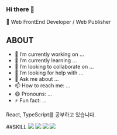 ### Hi there 👋

🌱 Web FrontEnd Developer / Web Publisher 

## ABOUT

- 🔭 I’m currently working on ...
- 🌱 I’m currently learning ...
- 👯 I’m looking to collaborate on ...
- 🤔 I’m looking for help with ...
- 💬 Ask me about ...
- 📫 How to reach me: ...
- 😄 Pronouns: ...
- ⚡ Fun fact: ...

React, TypeScript를 공부하고 있습니다.

##SKILL
<img src="https://img.shields.io/badge/html5-E34F26?style=flat-square&logo=html5&logoColor=FFF">
<img src="https://img.shields.io/badge/css3-1572B6?style=flat-square&logo=css3&logoColor=ccc">
<img src="https://img.shields.io/badge/css3-191A1B?style=flat-square&logo=react&logoColor=61DAFB">
<img src="https://img.shields.io/badge/React-191A1B?style=flat-square&logo=react&logoColor=61DAFB">


